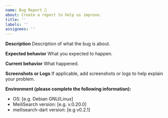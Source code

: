 ```yaml
---
name: Bug Report 🐞
about: Create a report to help us improve.
title: ''
labels: ''
assignees: ''
---
```


[comment]: <> (This is not an exhaustive model but a help. No step is mandatory.)

**Description**
Description of what the bug is about.

**Expected behavior**
What you expected to happen.

**Current behavior**
What happened.

**Screenshots or Logs**
If applicable, add screenshots or logs to help explain your problem.

**Environment (please complete the following information):**
- OS: [e.g. Debian GNU/Linux]
- MeiliSearch version: [e.g. v.0.20.0]
- meilisearch-dart version: [e.g v0.2.1]
